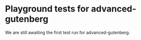 # Playground tests for advanced-gutenberg
We are still awaiting the first test run for advanced-gutenberg.
